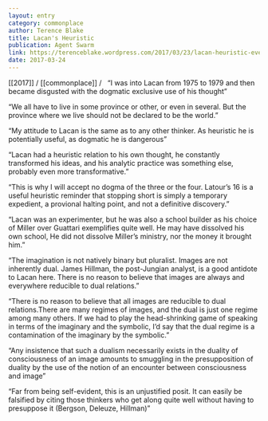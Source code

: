 ```yaml
---
layout: entry
category: commonplace
author: Terence Blake
title: Lacan's Heuristic
publication: Agent Swarm
link: https://terenceblake.wordpress.com/2017/03/23/lacan-heuristic-every-successful-analysis-is-a-falsification/
date: 2017-03-24
---
```


[[2017]] / [[commonplace]] / 
 
“I was into Lacan from 1975 to 1979 and then became disgusted with the dogmatic exclusive use of his thought”

“We all have to live in some province or other, or even in several. But the province where we live should not be declared to be the world.”

“My attitude to Lacan is the same as to any other thinker. As heuristic he is potentially useful, as dogmatic he is dangerous”

“Lacan had a heuristic relation to his own thought, he constantly transformed his ideas, and his analytic practice was something else, probably even more transformative.”

“This is why I will accept no dogma of the three or the four. Latour’s 16 is a useful heuristic reminder that stopping short is simply a temporary expedient, a provional halting point, and not a definitive discovery.”

“Lacan was an experimenter, but he was also a school builder as his choice of Miller over Guattari exemplifies quite well. He may have dissolved his own school, He did not dissolve Miller’s ministry, nor the money it brought him.”

“The imagination is not natively binary but pluralist. Images are not inherently dual. James Hillman, the post-Jungian analyst, is a good antidote to Lacan here. There is no reason to believe that images are always and everywhere reducible to dual relations.”

“There is no reason to believe that all images are reducible to dual relations.There are many regimes of images, and the dual is just one regime among many others. If we had to play the head-shrinking game of speaking in terms of the imaginary and the symbolic, I’d say that the dual regime is a contamination of the imaginary by the symbolic.”

“Any insistence that such a dualism necessarily exists in the duality of consciousness of an image amounts to smuggling in the presupposition of duality by the use of the notion of an encounter between consciousness and image”

“Far from being self-evident, this is an unjustified posit. It can easily be falsified by citing those thinkers who get along quite well without having to presuppose it (Bergson, Deleuze, Hillman)”
